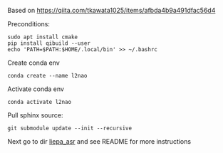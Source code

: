 Based on https://qiita.com/tkawata1025/items/afbda4b9a491dfac56d4

Preconditions:
```
sudo apt install cmake
pip install qibuild --user
echo 'PATH=$PATH:$HOME/.local/bin' >> ~/.bashrc
```

Create conda env

```
conda create --name l2nao
```

Activate conda env 

```
conda activate l2nao
```

Pull sphinx source:
```
git submodule update --init --recursive
```

Next go to dir [liepa_asr](./liepa_asr) and see README for more instructions
